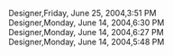 ﻿Designer,Friday, June 25, 2004,3:51 PM  Designer,Monday, June 14, 2004,6:30 PM  Designer,Monday, June 14, 2004,6:27 PM  Designer,Monday, June 14, 2004,5:48 PM